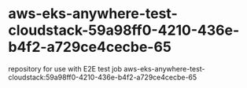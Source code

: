 # aws-eks-anywhere-test-cloudstack-59a98ff0-4210-436e-b4f2-a729ce4cecbe-65
repository for use with E2E test job aws-eks-anywhere-test-cloudstack:59a98ff0-4210-436e-b4f2-a729ce4cecbe-65
